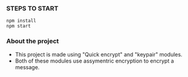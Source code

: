 ### STEPS TO START ###
```
npm install
npm start
```

### About the project ###
* This project is made using "Quick encrypt" and "keypair" modules. 
* Both of these modules use assymentric encryption to encrypt a message.

